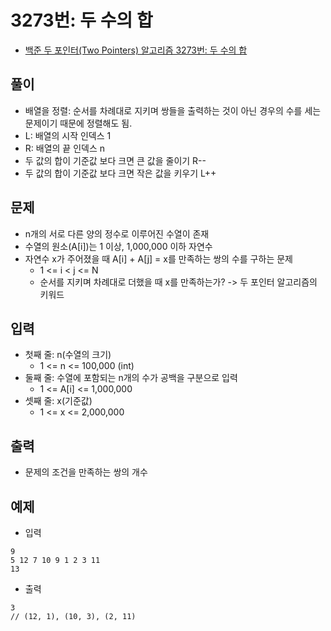 # 3273번: 두 수의 합
- [백준 두 포인터(Two Pointers) 알고리즘 3273번: 두 수의 합](https://www.acmicpc.net/problem/3273)

## 풀이
- 배열을 정렬: 순서를 차례대로 지키며 쌍들을 출력하는 것이 아닌 경우의 수를 세는 문제이기 때문에 정렬해도 됨.
- L: 배열의 시작 인덱스 1
- R: 배열의 끝 인덱스 n
- 두 값의 합이 기준값 보다 크면 큰 값을 줄이기 R--
- 두 값의 합이 기준값 보다 크면 작은 값을 키우기 L++

## 문제
- n개의 서로 다른 양의 정수로 이루어진 수열이 존재
- 수열의 원소(A[i])는 1 이상, 1,000,000 이하 자연수
- 자연수 x가 주어졌을 때 A[i] + A[j] = x를 만족하는 쌍의 수를 구하는 문제
  - 1 <= i < j <= N
  - 순서를 지키며 차례대로 더했을 때 x를 만족하는가? -> 두 포인터 알고리즘의 키워드

## 입력
- 첫째 줄: n(수열의 크기)
  - 1 <= n <= 100,000 (int)
- 둘째 줄: 수열에 포함되는 n개의 수가 공백을 구분으로 입력
  - 1 <= A[i] <= 1,000,000
- 셋째 줄: x(기준값)
  - 1 <= x <= 2,000,000

## 출력
- 문제의 조건을 만족하는 쌍의 개수

## 예제
- 입력
```text
9
5 12 7 10 9 1 2 3 11
13
```
- 출력
```text
3
// (12, 1), (10, 3), (2, 11)
```
